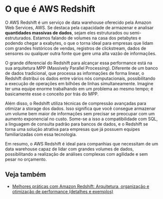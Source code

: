 # O que é AWS Redshift
O AWS Redshift é um serviço de data warehouse oferecido pela Amazon Web Services, AWS. Se destaca pela capacidade de armazenar e analisar **quantidades massivas de dados**, sejam eles estruturados ou semi-estruturados. Estamos falando de volumes na casa dos petabytes e podendo chegar a exabytes, o que o torna ideal para empresas que lidam com grandes históricos de vendas, registros de clickstream, dados de sensores ou qualquer outra fonte que gere uma alta vazão de informações.

O grande diferencial do Redshift para alcançar essa performance está na sua arquitetura MPP (Massively Parallel Processing). Diferente de um banco de dados tradicional, que processa as informações de forma linear, o Redshift distribui os dados entre vários nós computacionais, possibilitando a execução de operações em bilhões de linhas simultaneamente. Imagine ter uma equipe enorme trabalhando em um problema ao mesmo tempo; é basicamente esse o conceito por trás do MPP.

Além disso, o Redshift utiliza técnicas de compressão avançadas para otimizar a storage dos dados. Isso significa que você consegue armazenar um volume bem maior de informações sem precisar se preocupar com um aumento exponencial no custo. Some-se a isso a compatibilidade com SQL, a linguagem de consulta padrão para bancos de dados, e o Redshift se torna uma solução atrativa para empresas que já possuem equipes familiarizadas com essa tecnologia.

Em resumo, o AWS Redshift é ideal para companhias que necessitam de um data warehouse capaz de lidar com grandes volumes de dados, possibilitando a realização de análises complexas com agilidade e sem pesar no orçamento.  

## Veja também

* [Melhores práticas com Amazon Redshift: Arquitetura, organização e otimização de performance (detalhes e exemplos)](./redshift_melhores_praticas.md)